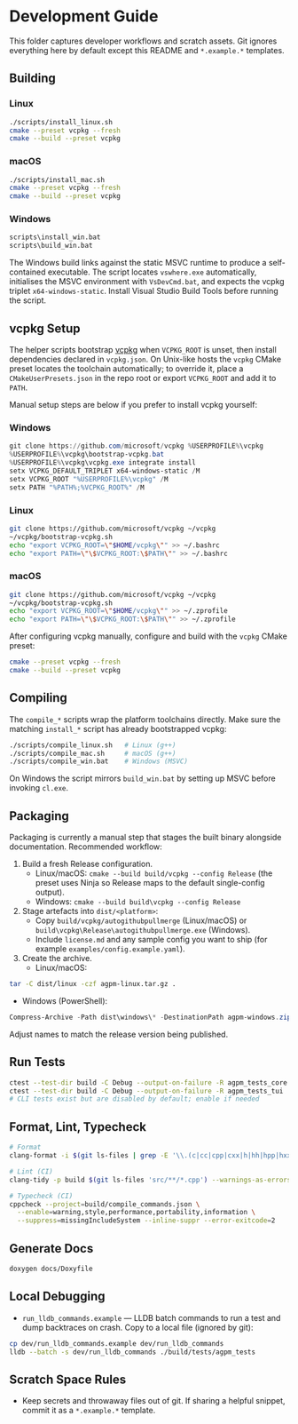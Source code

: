 Development Guide
=================

This folder captures developer workflows and scratch assets. Git ignores
everything here by default except this README and `*.example.*` templates.

Building
--------

### Linux

```bash
./scripts/install_linux.sh
cmake --preset vcpkg --fresh
cmake --build --preset vcpkg
```

### macOS

```bash
./scripts/install_mac.sh
cmake --preset vcpkg --fresh
cmake --build --preset vcpkg
```

### Windows

```bat
scripts\install_win.bat
scripts\build_win.bat
```

The Windows build links against the static MSVC runtime to produce a
self-contained executable. The script locates `vswhere.exe` automatically,
initialises the MSVC environment with `VsDevCmd.bat`, and expects the vcpkg
triplet `x64-windows-static`. Install Visual Studio Build Tools before running
the script.

vcpkg Setup
-----------

The helper scripts bootstrap
[vcpkg](https://github.com/microsoft/vcpkg) when `VCPKG_ROOT` is unset, then
install dependencies declared in `vcpkg.json`. On Unix-like hosts the `vcpkg`
CMake preset locates the toolchain automatically; to override it, place a
`CMakeUserPresets.json` in the repo root or export `VCPKG_ROOT` and add it to
`PATH`.

Manual setup steps are below if you prefer to install vcpkg yourself:

### Windows

```powershell
git clone https://github.com/microsoft/vcpkg %USERPROFILE%\vcpkg
%USERPROFILE%\vcpkg\bootstrap-vcpkg.bat
%USERPROFILE%\vcpkg\vcpkg.exe integrate install
setx VCPKG_DEFAULT_TRIPLET x64-windows-static /M
setx VCPKG_ROOT "%USERPROFILE%\vcpkg" /M
setx PATH "%PATH%;%VCPKG_ROOT%" /M
```

### Linux

```bash
git clone https://github.com/microsoft/vcpkg ~/vcpkg
~/vcpkg/bootstrap-vcpkg.sh
echo "export VCPKG_ROOT=\"$HOME/vcpkg\"" >> ~/.bashrc
echo "export PATH=\"\$VCPKG_ROOT:\$PATH\"" >> ~/.bashrc
```

### macOS

```bash
git clone https://github.com/microsoft/vcpkg ~/vcpkg
~/vcpkg/bootstrap-vcpkg.sh
echo "export VCPKG_ROOT=\"$HOME/vcpkg\"" >> ~/.zprofile
echo "export PATH=\"\$VCPKG_ROOT:\$PATH\"" >> ~/.zprofile
```

After configuring vcpkg manually, configure and build with the `vcpkg` CMake
preset:

```bash
cmake --preset vcpkg --fresh
cmake --build --preset vcpkg
```

Compiling
---------

The `compile_*` scripts wrap the platform toolchains directly. Make sure the
matching `install_*` script has already bootstrapped vcpkg:

```bash
./scripts/compile_linux.sh   # Linux (g++)
./scripts/compile_mac.sh     # macOS (g++)
./scripts/compile_win.bat    # Windows (MSVC)
```

On Windows the script mirrors `build_win.bat` by setting up MSVC before
invoking `cl.exe`.

Packaging
---------

Packaging is currently a manual step that stages the built binary alongside
documentation. Recommended workflow:

1. Build a fresh Release configuration.
   - Linux/macOS: `cmake --build build/vcpkg --config Release` (the preset uses
     Ninja so Release maps to the default single-config output).
   - Windows: `cmake --build build\vcpkg --config Release`
2. Stage artefacts into `dist/<platform>`:
   - Copy `build/vcpkg/autogithubpullmerge` (Linux/macOS) or
     `build\vcpkg\Release\autogithubpullmerge.exe` (Windows).
   - Include `license.md` and any sample config you want to ship (for example
     `examples/config.example.yaml`).
3. Create the archive.
   - Linux/macOS:

```bash
tar -C dist/linux -czf agpm-linux.tar.gz .
```

   - Windows (PowerShell):

```powershell
Compress-Archive -Path dist\windows\* -DestinationPath agpm-windows.zip
```

Adjust names to match the release version being published.

Run Tests
---------

```bash
ctest --test-dir build -C Debug --output-on-failure -R agpm_tests_core
ctest --test-dir build -C Debug --output-on-failure -R agpm_tests_tui
# CLI tests exist but are disabled by default; enable if needed
```

Format, Lint, Typecheck
-----------------------

```bash
# Format
clang-format -i $(git ls-files | grep -E '\\.(c|cc|cpp|cxx|h|hh|hpp|hxx)$')

# Lint (CI)
clang-tidy -p build $(git ls-files 'src/**/*.cpp') --warnings-as-errors='*'

# Typecheck (CI)
cppcheck --project=build/compile_commands.json \
  --enable=warning,style,performance,portability,information \
  --suppress=missingIncludeSystem --inline-suppr --error-exitcode=2
```

Generate Docs
-------------

```bash
doxygen docs/Doxyfile
```

Local Debugging
---------------

- `run_lldb_commands.example` — LLDB batch commands to run a test and dump
  backtraces on crash. Copy to a local file (ignored by git):

```bash
cp dev/run_lldb_commands.example dev/run_lldb_commands
lldb --batch -s dev/run_lldb_commands ./build/tests/agpm_tests
```

Scratch Space Rules
-------------------

- Keep secrets and throwaway files out of git. If sharing a helpful snippet,
  commit it as a `*.example.*` template.
